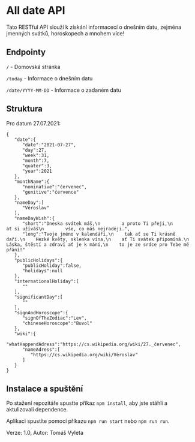 # All date API
Tato RESTful API slouží k získání informacecí o dnešním datu, zejména jmenných svátků, horoskopech a mnohem více!

## Endpointy
`/` - Domovská stránka

`/today` - Informace o dnešním datu

`/date/YYYY-MM-DD` - Informace o zadaném datu

## Struktura
Pro datum 27.07.2021: 
```
{
   "date":{
      "date":"2021-07-27",
      "day":27,
      "week":31,
      "month":7,
      "quater":3,
      "year":2021
   },
   "monthName":{
      "nominative":"červenec",
      "genitive":"července"
   },
   "nameDay":[
      "Věroslav"
   ],
   "nameDayWish":{
      "short":"Dneska svátek máš,\n        a proto Ti přeji,\n        ať si užíváš\n        vše, co máš nejraději.",
      "long":"Tvoje jméno v kalendáři,\n    tak ať se Ti krásně daří.\n    Hezké květy, sklenka vína,\n    ať Ti svátek připomíná.\n    Láska, štěstí a zdraví ať je k mání,\n    to je ze srdce pro Tebe mé přání!"
   },
   "publicHolidays":{
      "publicHoliday":false,
      "holidays":null
   },
   "internationalHoliday":[
      ""
   ],
   "significantDay":[
      ""
   ],
   "signAndHoroscope":{
      "signOfTheZodiac":"Lev",
      "chineseHoroscope":"Buvol"
   },
   "wiki":{
      "whatHappendAdress":"https://cs.wikipedia.org/wiki/27._červenec",
      "nameAdress":[
         "https://cs.wikipedia.org/wiki/Věroslav"
      ]
   }
}
```

## Instalace a spuštění 
Po stažení repozitáře spustte příkaz `npm install`, aby jste stáhli a aktulizovali dependence.

Aplikaci spustíte pomocí příkazu `npm run start` nebo `npm run run`.



Verze: 1.0, Autor: Tomáš Vyleta
